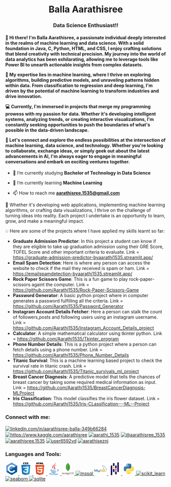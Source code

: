 
<h1 align="center"> Balla Aarathisree</h1>
<h3 align="center">Data Science Enthusiast!!</h3>
<h4>👋 Hi there! I'm Balla Aarathisree, a passionate individual deeply interested in the realms of machine learning and data science. With a solid foundation in Java, C, Python, HTML, and CSS, I enjoy crafting solutions that blend creativity with technical precision. My journey into the world of data analytics has been exhilarating, allowing me to leverage tools like Power BI to unearth actionable insights from complex datasets.

🧠 My expertise lies in machine learning, where I thrive on exploring algorithms, building predictive models, and unraveling patterns hidden within data. From classification to regression and deep learning, I'm driven by the potential of machine learning to transform industries and drive innovation.

💻 Currently, I'm immersed in projects that merge my programming prowess with my passion for data. Whether it's developing intelligent systems, analyzing trends, or creating interactive visualizations, I'm constantly seeking opportunities to push the boundaries of what's possible in the data-driven landscape.

🌟 Let's connect and explore the endless possibilities at the intersection of machine learning, data science, and technology. Whether you're looking to collaborate, exchange ideas, or simply geek out about the latest advancements in AI, I'm always eager to engage in meaningful conversations and embark on exciting ventures together. </h4>

- 🔭 I’m currently studying **Bachelor of Technology in Data Science**

- 🌱 I’m currently learning **Machine Learning**

- 📫 How to reach me **aarathisree.1535@gmail.com**

🚀 Whether it's developing web applications, implementing machine learning algorithms, or crafting data visualizations, I thrive on the challenge of turning ideas into reality. Each project I undertake is an opportunity to learn, grow, and make a meaningful impact.

💡 Here are some of the projects where I have applied my skills learnt so far:
- **Graduate Admission Predictor**: In this project a student can know if they are eligible to take up graduation admission using their GRE Score, TOFEL Score and other important criteria to evaluate.
  Link = https://graduate-admission-predictor-byaarathi1535.streamlit.app/
- **Email Spam Detection**: Here is where any person can access the website to check if the mail they received is spam or ham.
  Link = https://emailspamdetection-byaarathi1535.streamlit.app/
- **Rock Paper Scissors Game**: This is a fun game to play rock-paper-scissors againt the computer.
  Link = https://github.com/Aarathi1535/Rock-Paper-Scissors-Game
- **Password Generator**: A basic python project where in computer generates a password fulfilling all the criteria.
  Link = https://github.com/Aarathi1535/Password_Generator
- **Instagram Account Details Fetcher**: Here a person can stalk the count of followers,posts and following users using an instagram username.
  Link = https://github.com/Aarathi1535/Instagram_Account_Details_project
- **Calculator**: A simple mathematical calculator using tkinter python.
  Link = https://github.com/Aarathi1535/Tkinter_program
- **Phone Number Details**: This is a python project where a person can fetch details using a phone number.
  Link = https://github.com/Aarathi1535/Phone_Number_Details
- **Titanic Survival**: This is a machine learning based project to check the survival rate in titanic crash.
  Link = https://github.com/Aarathi1535/Titanic_survivals_ml_project
- **Breast Cancer Diagnosis**: A predictive model that tells the chances of breast cancer by taking some required medical information as input.
  Link = https://github.com/Aarathi1535/BreastCancerDiagnosis-MLProject
- **Iris Classification**: This model classifies the iris flower dataset.
  Link = https://github.com/Aarathi1535/Iris-CLassification---ML--Project

<h3 align="left">Connect with me:</h3>
<p align="left">
<a href="https://linkedin.com/in/linkedin.com/in/aarathisree-balla-349b66284" target="blank"><img align="center" src="https://raw.githubusercontent.com/rahuldkjain/github-profile-readme-generator/master/src/images/icons/Social/linked-in-alt.svg" alt="linkedin.com/in/aarathisree-balla-349b66284" height="30" width="40" /></a>
<a href="https://kaggle.com/https://www.kaggle.com/aarathisree" target="blank"><img align="center" src="https://raw.githubusercontent.com/rahuldkjain/github-profile-readme-generator/master/src/images/icons/Social/kaggle.svg" alt="https://www.kaggle.com/aarathisree" height="30" width="40" /></a>
<a href="https://www.codechef.com/users/aarathi_1535" target="blank"><img align="center" src="https://cdn.jsdelivr.net/npm/simple-icons@3.1.0/icons/codechef.svg" alt="aarathi_1535" height="30" width="40" /></a>
<a href="https://www.hackerrank.com/@aarathisree_1535" target="blank"><img align="center" src="https://raw.githubusercontent.com/rahuldkjain/github-profile-readme-generator/master/src/images/icons/Social/hackerrank.svg" alt="@aarathisree_1535" height="30" width="40" /></a>
<a href="https://codeforces.com/profile/aarathisree.1535" target="blank"><img align="center" src="https://raw.githubusercontent.com/rahuldkjain/github-profile-readme-generator/master/src/images/icons/Social/codeforces.svg" alt="aarathisree.1535" height="30" width="40" /></a>
<a href="https://www.leetcode.com/user6592vd" target="blank"><img align="center" src="https://raw.githubusercontent.com/rahuldkjain/github-profile-readme-generator/master/src/images/icons/Social/leet-code.svg" alt="user6592vd" height="30" width="40" /></a>
<a href="https://auth.geeksforgeeks.org/user/aarathiseznj" target="blank"><img align="center" src="https://raw.githubusercontent.com/rahuldkjain/github-profile-readme-generator/master/src/images/icons/Social/geeks-for-geeks.svg" alt="aarathiseznj" height="30" width="40" /></a>
</p>

<h3 align="left">Languages and Tools:</h3>
<p align="left"> <a href="https://www.cprogramming.com/" target="_blank" rel="noreferrer"> <img src="https://raw.githubusercontent.com/devicons/devicon/master/icons/c/c-original.svg" alt="c" width="40" height="40"/> </a> <a href="https://www.w3schools.com/css/" target="_blank" rel="noreferrer"> <img src="https://raw.githubusercontent.com/devicons/devicon/master/icons/css3/css3-original-wordmark.svg" alt="css3" width="40" height="40"/> </a> <a href="https://www.w3.org/html/" target="_blank" rel="noreferrer"> <img src="https://raw.githubusercontent.com/devicons/devicon/master/icons/html5/html5-original-wordmark.svg" alt="html5" width="40" height="40"/> </a> <a href="https://www.java.com" target="_blank" rel="noreferrer"> <img src="https://raw.githubusercontent.com/devicons/devicon/master/icons/java/java-original.svg" alt="java" width="40" height="40"/> </a> <a href="https://www.mongodb.com/" target="_blank" rel="noreferrer"> <img src="https://raw.githubusercontent.com/devicons/devicon/master/icons/mongodb/mongodb-original-wordmark.svg" alt="mongodb" width="40" height="40"/> </a> <a href="https://www.microsoft.com/en-us/sql-server" target="_blank" rel="noreferrer"> <img src="https://www.svgrepo.com/show/303229/microsoft-sql-server-logo.svg" alt="mssql" width="40" height="40"/> </a> <a href="https://www.mysql.com/" target="_blank" rel="noreferrer"> <img src="https://raw.githubusercontent.com/devicons/devicon/master/icons/mysql/mysql-original-wordmark.svg" alt="mysql" width="40" height="40"/> </a> <a href="https://pandas.pydata.org/" target="_blank" rel="noreferrer"> <img src="https://raw.githubusercontent.com/devicons/devicon/2ae2a900d2f041da66e950e4d48052658d850630/icons/pandas/pandas-original.svg" alt="pandas" width="40" height="40"/> </a> <a href="https://www.python.org" target="_blank" rel="noreferrer"> <img src="https://raw.githubusercontent.com/devicons/devicon/master/icons/python/python-original.svg" alt="python" width="40" height="40"/> </a> <a href="https://scikit-learn.org/" target="_blank" rel="noreferrer"> <img src="https://upload.wikimedia.org/wikipedia/commons/0/05/Scikit_learn_logo_small.svg" alt="scikit_learn" width="40" height="40"/> </a> <a href="https://seaborn.pydata.org/" target="_blank" rel="noreferrer"> <img src="https://seaborn.pydata.org/_images/logo-mark-lightbg.svg" alt="seaborn" width="40" height="40"/> </a> <a href="https://www.sqlite.org/" target="_blank" rel="noreferrer"> <img src="https://www.vectorlogo.zone/logos/sqlite/sqlite-icon.svg" alt="sqlite" width="40" height="40"/> </a> </p>
